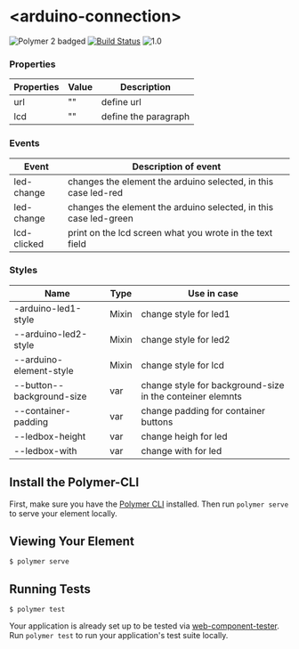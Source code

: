 # \<arduino-connection\>

![Polymer 2 badged](https://img.shields.io/badge/Polymer-2.x-green.svg)
[![Build Status](https://travis-ci.org/HAlejandro88/arduino-component.svg?branch=master)](https://travis-ci.org/HAlejandro88/arduino-component)
![1.0](https://img.shields.io/dub/v/arduino.svg?colorB=purple&label=version&logo=arduino)

 ### Properties
     
| Properties | Value | Description          |   
|------------|-------|----------------------|
| url        | ""    | define url           |
| lcd        | ""    | define the paragraph |
      
      
 ### Events
     
| Event       | Description of event                                             |
|-------------|------------------------------------------------------------------|
| led-change  | changes the element the arduino selected, in this case led-red   |
| led-change  | changes the element the arduino selected, in this case led-green |
| lcd-clicked | print on the lcd screen what you wrote in the text field         |   

### Styles

| Name                      | Type  | Use in case                                               |
|---------------------------|-------|-----------------------------------------------------------|
| -arduino-led1-style       | Mixin | change  style for led1                                    |
| --arduino-led2-style      | Mixin | change  style for led2                                    |
| --arduino-element-style   | Mixin | change style for lcd                                      |
| --button--background-size | var   | change style for background-size in the conteiner elemnts |
| --container-padding       | var   | change padding for container  buttons                     |
| --ledbox-height           | var   | change heigh for led                                      |
| --ledbox-with             | var   | change with for led                                       |

## Install the Polymer-CLI

First, make sure you have the [Polymer CLI](https://www.npmjs.com/package/polymer-cli) installed. Then run `polymer serve` to serve your element locally.

## Viewing Your Element

```
$ polymer serve
```

## Running Tests

```
$ polymer test
```

Your application is already set up to be tested via [web-component-tester](https://github.com/Polymer/web-component-tester). Run `polymer test` to run your application's test suite locally.


